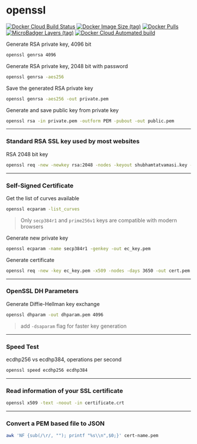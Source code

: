 # openssl

[![Docker Cloud Build Status](https://img.shields.io/docker/cloud/build/shubhamtatvamasi/openssl)](https://hub.docker.com/r/shubhamtatvamasi/openssl)
[![Docker Image Size (tag)](https://img.shields.io/docker/image-size/shubhamtatvamasi/openssl/latest)](https://hub.docker.com/r/shubhamtatvamasi/openssl)
[![Docker Pulls](https://img.shields.io/docker/pulls/shubhamtatvamasi/openssl)](https://hub.docker.com/r/shubhamtatvamasi/openssl)
[![MicroBadger Layers (tag)](https://img.shields.io/microbadger/layers/shubhamtatvamasi/openssl/latest)](https://hub.docker.com/r/shubhamtatvamasi/openssl)
[![Docker Cloud Automated build](https://img.shields.io/docker/cloud/automated/shubhamtatvamasi/openssl)](https://hub.docker.com/r/shubhamtatvamasi/openssl)

Generate RSA private key, 4096 bit
```bash
openssl genrsa 4096
```

Generate RSA private key, 2048 bit with password
```bash
openssl genrsa -aes256
```

Save the generated RSA private key
```bash
openssl genrsa -aes256 -out private.pem
```

Generate and save public key from private key
```bash
openssl rsa -in private.pem -outform PEM -pubout -out public.pem
```
---

### Standard RSA SSL key used by most websites

RSA 2048 bit key
```bash
openssl req -new -newkey rsa:2048 -nodes -keyout shubhamtatvamasi.key -out shubhamtatvamasi.csr
```
---

### Self-Signed Certificate

Get the list of curves available
```bash
openssl ecparam -list_curves
```
> Only `secp384r1` and `prime256v1` keys are compatible with modern browsers

Generate new private key
```bash
openssl ecparam -name secp384r1 -genkey -out ec_key.pem
```

Generate certificate
```bash
openssl req -new -key ec_key.pem -x509 -nodes -days 3650 -out cert.pem
```
---

### OpenSSL DH Parameters

Generate Diffie-Hellman key exchange
```bash
openssl dhparam -out dhparam.pem 4096
```
> add `-dsaparam` flag for faster key generation
---

### Speed Test

ecdhp256 vs ecdhp384, operations per second
```bash
openssl speed ecdhp256 ecdhp384
```
---

### Read information of your SSL certificate

```bash
openssl x509 -text -noout -in certificate.crt
```
---

### Convert a PEM based file to JSON

```bash
awk 'NF {sub(/\r/, ""); printf "%s\\n",$0;}' cert-name.pem
```
